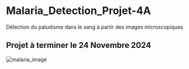 # Malaria_Detection_Projet-4A
Détection du paludisme dans le sang à partir des images microscopiques
## Projet à terminer le 24 Novembre 2024

![malaria_image](https://www.reddit.com/r/UpliftingNews/comments/otlk16/biontech_to_develop_mrna_malaria_vaccine/)

